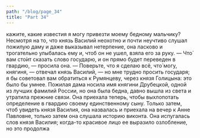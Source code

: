 ```yaml
---
path: "/blog/page_34"
title: "Part 34"
---
```


кажите, какие известия я могу привезти моему бедному мальчику?
Несмотря на то, что князь Василий неохотно и почти неучтиво слушал пожилую даму и даже выказывал нетерпение, она ласково и трогательно улыбалась ему и, чтоб он не ушел, взяла его за руку.
— Что́ вам сто́ит сказать слово государю, и он прямо будет переведен в гвардию, — просила она.
— Поверьте, что я сделаю всё, что́ могу, княгиня, — отвечал князь Василий, — но мне трудно просить государя; я бы советовал вам обратиться к Румянцеву, через князя Голицына: это было бы умнее.
Пожилая дама носила имя княгини Друбецкой, одной из лучших фамилий России, но она была бедна, давно вышла из света и утратила прежние связи. Она приехала теперь, чтобы выхлопотать определение в гвардию своему единственному сыну. Только затем, чтоб увидеть князя Василия, она назвалась и приехала на вечер к Анне Павловне, только затем она слушала историю виконта. Она испугалась слов князя Василия; когда-то красивое лицо ее выразило озлобление, но это продолжа
